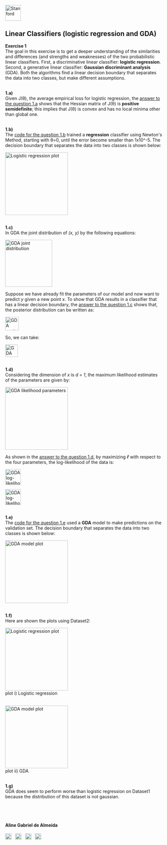 <a href="https://i.dlpng.com/static/png/498606_preview.png"><img src="https://i.dlpng.com/static/png/498606_preview.png" title="Stanford" alt="Stanford" height="50"></a>

## Linear Classifiers (logistic regression and GDA)  
  
**Exercise 1**  
The goal in this exercise is to get a deeper understanding of the similarities and differences (and strengths and weaknesses) of the two probabilistic linear classifiers. First, a discriminative linear classifier: **logistic regression**. Second, a generative linear classifier: **Gaussian discriminant analysis** (GDA). Both the algorithms find a linear decision boundary that separates the data into two classes, but make different assumptions.  

&nbsp;  
**1.a)**  
Given J(θ), the average empirical loss for logistic regression, the [answer to the question 1.a](https://github.com/AlmeidaAlin3/MachineLearning/blob/master/ProblemSet1/Exercise1/ex1_a.md) shows that the Hessian matrix of J(θ) is **positive semidefinite**; this implies that J(θ) is convex and has no local minima other than global one.  

&nbsp;  
**1.b)**  
The [code for the question 1.b](https://github.com/AlmeidaAlin3/MachineLearning/blob/master/ProblemSet1/Exercise1/ex1_b.ipynb) trained a **regression** classifier using Newton's Method, starting with θ=0, until the error become smaller than 1x10^-5. The decision boundary that separates the data into two classes is shown below:  

<a href="https://github.com/AlmeidaAlin3/MachineLearning/blob/master/ProblemSet1/Exercise1/img/1b_plot.png"><img src="https://github.com/AlmeidaAlin3/MachineLearning/blob/master/ProblemSet1/Exercise1/img/1b_plot.png" title="Logistic regression plot" alt="Logistic regression plot" height="200"></a>

&nbsp;  
**1.c)**  
In GDA the joint distribution of *(x, y)* by the following equations:

<a href="https://github.com/AlmeidaAlin3/MachineLearning/blob/master/ProblemSet1/Exercise1/img/GDA.png"><img src="https://github.com/AlmeidaAlin3/MachineLearning/blob/master/ProblemSet1/Exercise1/img/GDA.png" title="GDA joint distribution" alt="GDA joint distribution" height="150"></a>

Suppose we have already fit the parameters of our model and now want to predict *y* given a new point *x*. To show that GDA results in a classifier that has a linear decision boundary, the [answer to the question 1.c](https://github.com/AlmeidaAlin3/MachineLearning/blob/master/ProblemSet1/Exercise1/ex1_c.md) shows that,  the posterior distribution can be written as:  

<a href="https://github.com/AlmeidaAlin3/MachineLearning/blob/master/ProblemSet1/Exercise1/img/GDAposterior.png"><img src="https://github.com/AlmeidaAlin3/MachineLearning/blob/master/ProblemSet1/Exercise1/img/GDAposterior.png" title="GDA posterior distribution" alt="GDA posterior distribution" height="43"></a>

So, we can take:  

<a href="https://github.com/AlmeidaAlin3/MachineLearning/blob/master/ProblemSet1/Exercise1/img/GDAtheta.png"><img src="https://github.com/AlmeidaAlin3/MachineLearning/blob/master/ProblemSet1/Exercise1/img/GDAtheta.png" title="GDA theta" alt="GDA theta" height="40"></a>
 

&nbsp;  
**1.d)**  
Considering the dimension of *x* is *d = 1*, the maximum likelihood estimates of the parameters are given by:  

<a href="https://github.com/AlmeidaAlin3/MachineLearning/blob/master/ProblemSet1/Exercise1/img/GDA_likelihood_params.png"><img src="https://github.com/AlmeidaAlin3/MachineLearning/blob/master/ProblemSet1/Exercise1/img/GDA_likelihood_params.png" title="GDA likelihood parameters" alt="GDA likelihood parameters" height="200"></a>

As shown in the [answer to the question 1.d](https://github.com/AlmeidaAlin3/MachineLearning/blob/master/ProblemSet1/Exercise1/ex1_d.md), by maximizing *ℓ* with respect to the four parameters, the log-likelihood of the data is:  

<a href="https://github.com/AlmeidaAlin3/MachineLearning/blob/master/ProblemSet1/Exercise1/img/GDA_log_likelihood.png"><img src="https://github.com/AlmeidaAlin3/MachineLearning/blob/master/ProblemSet1/Exercise1/img/GDA_log_likelihood.png" title="GDA log-likelihood" alt="GDA log-likelihood" height="50"></a>

<a href="https://github.com/AlmeidaAlin3/MachineLearning/blob/master/ProblemSet1/Exercise1/img/GDA_log_likelihood_sums.png"><img src="https://github.com/AlmeidaAlin3/MachineLearning/blob/master/ProblemSet1/Exercise1/img/GDA_log_likelihood_sums.png" title="GDA log-likelihood" alt="GDA log-likelihood" height="50"></a>

&nbsp;  
**1.e)**  
The [code for the question 1.e](https://github.com/AlmeidaAlin3/MachineLearning/blob/master/ProblemSet1/Exercise1/ex1_e.ipynb) used a **GDA** model to make predictions on the validation set. The decision boundary that separates the data into two classes is shown below:  

<a href="https://github.com/AlmeidaAlin3/MachineLearning/blob/master/ProblemSet1/Exercise1/img/1e_plot.png"><img src="https://github.com/AlmeidaAlin3/MachineLearning/blob/master/ProblemSet1/Exercise1/img/1e_plot.png" title="GDA model plot" alt="GDA model plot" height="200"></a>

&nbsp;  
**1.f)**  
Here are shown the plots using Dataset2:  
 
<a href="https://github.com/AlmeidaAlin3/MachineLearning/blob/master/ProblemSet1/Exercise1/img/1b_plot2.png"><img src="https://github.com/AlmeidaAlin3/MachineLearning/blob/master/ProblemSet1/Exercise1/img/1b_plot2.png" title="Logistic regression plot" alt="Logistic regression plot" height="200"></a>  
plot i) Logistic regression

&nbsp;  
<a href="https://github.com/AlmeidaAlin3/MachineLearning/blob/master/ProblemSet1/Exercise1/img/1e_plot2.png"><img src="https://github.com/AlmeidaAlin3/MachineLearning/blob/master/ProblemSet1/Exercise1/img/1e_plot2.png" title="GDA model plot" alt="GDA model plot" height="200"></a>  
plot ii) GDA  

&nbsp;  
**1.g)**  
GDA does seem to perform worse than logistic regression on Dataset1 because the distribution of this dataset is not gaussian.

&nbsp;  
---

#### Aline Gabriel de Almeida  
<a href="https://www.linkedin.com/in/alinegalmeida/"><img src="https://cdn3.iconfinder.com/data/icons/logos-and-brands-adobe/512/201_Linkedin-512.png" title="Linkedin: alinegalmeida" alt="https://www.linkedin.com/in/alinegalmeida/" height="20"></a>
&nbsp; <a href="https://www.kaggle.com/almeidaalin3"><img src="https://cdn3.iconfinder.com/data/icons/logos-and-brands-adobe/512/189_Kaggle-512.png" title="Kaggle: almeidaalin3" alt="https://www.kaggle.com/almeidaalin3" height="20"></a>
&nbsp; <a href="mailto:aline.gabriel.almeida@gmail.com"><img src="https://cdn3.iconfinder.com/data/icons/logos-and-brands-adobe/512/147_Gmail-512.png" title="aline.gabriel.almeida@gmail.com" alt="aline.gabriel.almeida@gmail.com" height="20"></a>
&nbsp; <a href="https://github.com/AlmeidaAlin3/"><img src="https://cdn3.iconfinder.com/data/icons/logos-and-brands-adobe/512/142_Github-512.png" title="Github: AlmeidaAlin3" alt="https://github.com/AlmeidaAlin3/" height="20"></a> 
